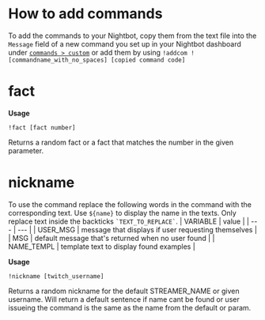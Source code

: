 # How to add commands

To add the commands to your Nightbot, copy them from the text file into the `Message` field of a new command you set up in your Nightbot dashboard under [`commands > custom`](https://nightbot.tv/commands/custom) or add them by using `!addcom ![commandname_with_no_spaces] [copied command code]`


# fact

**Usage** 

`!fact [fact number]`

Returns a random fact or a fact that matches the number in the given parameter.


# nickname

To use the command replace the following words in the command with the corresponding text.
Use `${name}` to display the name in the texts.
Only replace text inside the backticks ``` `TEXT_TO_REPLACE` ```.
| VARIABLE | value |
| --- | ---  |
| USER_MSG   | message that displays if user requesting themselves                         |            
| MSG        | default message that's returned when no user found                          |
| NAME_TEMPL | template text to display found examples                                     |


**Usage**

`!nickname [twitch_username]`

Returns a random nickname for the default STREAMER_NAME or given username. Will return a default sentence if name cant be found or user issueing the command is the same as the name from the default or param.
